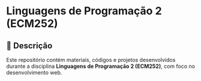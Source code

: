 # Linguagens de Programação 2 (ECM252)

## 📌 Descrição
Este repositório contém materiais, códigos e projetos desenvolvidos durante a disciplina **Linguagens de Programação 2 (ECM252)**, com foco no desenvolvimento web. 
